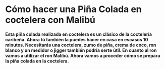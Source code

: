 # Cómo hacer una Piña Colada en coctelera con Malibú
#### Esta piña colada realizada en coctelera es un clásico de la coctelería caribeña. Ahora tú también la puedes hacer en casa en escasos 10 minutos. Necesitarás una coctelera, zumo de piña, crema de coco, ron blanco y un medidor o jigger también podría serte útil. En cuanto al ron vamos a utilizar el ron Malibú. Ahora vamos a proceder __cómo se prepara la piña colada en la coctelera__.
